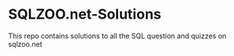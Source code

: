 # SQLZOO.net-Solutions
This repo contains solutions to all the SQL question and quizzes on sqlzoo.net
